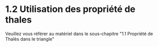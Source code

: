 # 1.2 Utilisation des propriété de thales

Veuillez vous référer au matériel dans le sous-chapitre "1.1 Propriété de Thalès dans le triangle"